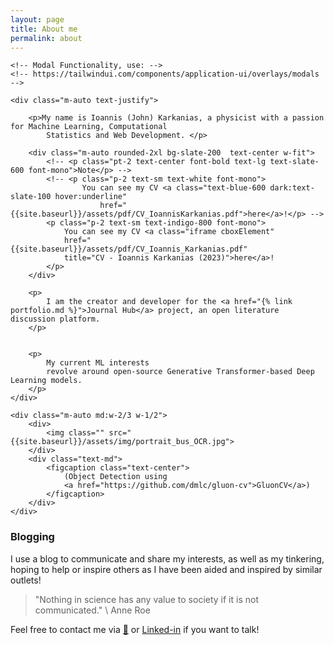 ```yaml
---
layout: page
title: About me
permalink: about
---
```


<!-- https://stackoverflow.com/questions/40453881/change-of-opacity-using-css-transition-and-vanilla-javascript-works-only-when-fa -->

<div class="md:grid md:grid-cols-2 md:gap-3">

    <!-- Modal Functionality, use: -->
    <!-- https://tailwindui.com/components/application-ui/overlays/modals -->

    <div class="m-auto text-justify">

        <p>My name is Ioannis (John) Karkanias, a physicist with a passion for Machine Learning, Computational
            Statistics and Web Development. </p>

        <div class="m-auto rounded-2xl bg-slate-200  text-center w-fit">
            <!-- <p class="pt-2 text-center font-bold text-lg text-slate-600 font-mono">Note</p> -->
            <!-- <p class="p-2 text-sm text-white font-mono">
                    You can see my CV <a class="text-blue-600 dark:text-slate-100 hover:underline"
                        href="{{site.baseurl}}/assets/pdf/CV_IoannisKarkanias.pdf">here</a>!</p> -->
            <p class="p-2 text-sm text-indigo-800 font-mono">
                You can see my CV <a class="iframe cboxElement"
                href="{{site.baseurl}}/assets/pdf/CV_Ioannis_Karkanias.pdf"
                title="CV - Ioannis Karkanias (2023)">here</a>!
            </p>
        </div>

        <p>
            I am the creator and developer for the <a href="{% link portfolio.md %}">Journal Hub</a> project, an open literature discussion platform.
        </p>


        <p>
            My current ML interests
            revolve around open-source Generative Transformer-based Deep Learning models.
        </p>
    </div>

    <div class="m-auto md:w-2/3 w-1/2">
        <div>
            <img class="" src="{{site.baseurl}}/assets/img/portrait_bus_OCR.jpg">
        </div>
        <div class="text-md">
            <figcaption class="text-center">
                (Object Detection using
                <a href="https://github.com/dmlc/gluon-cv">GluonCV</a>)
            </figcaption>
        </div>
    </div>

</div>

<script>
    jQuery('a.iframe').colorbox({ iframe: true, height: "700px", width: "80vw%" });

</script>


<!-- TODO: Education and work summary -->

### Blogging

I use a blog to communicate and share my interests, as well as my tinkering, hoping to help or inspire others as I have
been aided and inspired by similar outlets!

> "Nothing in science has any value to society if it is not communicated." \\
> Anne Roe

Feel free to contact me via [📧](ioannis.karkanias@gmail.com) or
[Linked-in](https://www.linkedin.com/in/ioannis-karkanias-71996a1aa/) if you want to talk!
